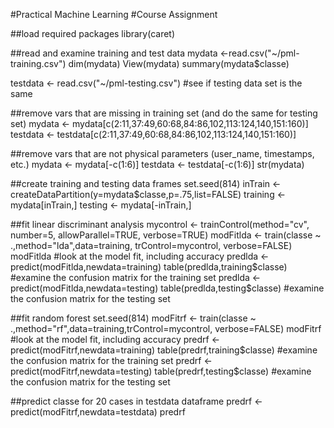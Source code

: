 #Practical Machine Learning
#Course Assignment

##load required packages
library(caret)

##read and examine training and test data
mydata <-read.csv("~/pml-training.csv")
dim(mydata)
View(mydata)
summary(mydata$classe)

testdata <- read.csv("~/pml-testing.csv") #see if testing data set is the same

##remove vars that are missing in training set (and do the same for testing set)
mydata <- mydata[c(2:11,37:49,60:68,84:86,102,113:124,140,151:160)]
testdata <- testdata[c(2:11,37:49,60:68,84:86,102,113:124,140,151:160)]

##remove vars that are not physical parameters (user_name, timestamps, etc.)
mydata <- mydata[-c(1:6)]
testdata <- testdata[-c(1:6)]
str(mydata)

##create training and testing data frames
set.seed(814)
inTrain <- createDataPartition(y=mydata$classe,p=.75,list=FALSE)
training <- mydata[inTrain,]
testing <- mydata[-inTrain,]


##fit linear discriminant analysis
mycontrol <- trainControl(method="cv", number=5, allowParallel=TRUE, verbose=TRUE)
modFitlda <- train(classe ~ .,method="lda",data=training, trControl=mycontrol, verbose=FALSE)
modFitlda #look at the model fit, including accuracy
predlda <- predict(modFitlda,newdata=training)
table(predlda,training$classe) #examine the confusion matrix for the training set
predlda <- predict(modFitlda,newdata=testing)
table(predlda,testing$classe) #examine the confusion matrix for the testing set

##fit random forest
set.seed(814)
modFitrf <- train(classe ~ .,method="rf",data=training,trControl=mycontrol, verbose=FALSE)
modFitrf #look at the model fit, including accuracy
predrf <- predict(modFitrf,newdata=training)
table(predrf,training$classe) #examine the confusion matrix for the training set
predrf <- predict(modFitrf,newdata=testing)
table(predrf,testing$classe) #examine the confusion matrix for the testing set


##predict classe for 20 cases in testdata dataframe
predrf <- predict(modFitrf,newdata=testdata)
predrf
